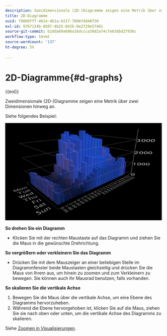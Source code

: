 ```yaml
---
description: Zweidimensionale (2D-)Diagramme zeigen eine Metrik über zwei Dimensionen hinweg an.
title: 2D-Diagramme
uuid: f8860fff-4614-4b1a-b217-760bf4d48f20
exl-id: 9767124b-8507-4b25-842b-8e2729e57461
source-git-commit: b1dda69a606a16dccca30d2a74c7e63dbd27936c
workflow-type: tm+mt
source-wordcount: '137'
ht-degree: 5%

---
```


# 2D-Diagramme{#d-graphs}

{{eol}}

Zweidimensionale (2D-)Diagramme zeigen eine Metrik über zwei Dimensionen hinweg an.

Siehe folgendes Beispiel:

![](assets/vis_2DGraph.png)

**So drehen Sie ein Diagramm**

* Klicken Sie mit der rechten Maustaste auf das Diagramm und ziehen Sie die Maus in die gewünschte Drehrichtung.

**So vergrößern oder verkleinern Sie das Diagramm**

* Drücken Sie mit dem Mauszeiger an einer beliebigen Stelle im Diagrammfenster beide Maustasten gleichzeitig und drücken Sie die Maus von Ihrem aus, um hinein zu zoomen und zum Verkleinern zu bewegen. Sie können auch Ihr Mausrad benutzen, falls vorhanden.

**So skalieren Sie die vertikale Achse**

1. Bewegen Sie die Maus über die vertikale Achse, um eine Ebene des Diagramms hervorzuheben.
1. Während die Ebene hervorgehoben ist, klicken Sie auf die Maus, ziehen Sie sie nach oben oder unten, um die vertikale Achse des Diagramms zu skalieren.

Siehe [Zoomen in Visualisierungen](../../../../home/c-get-started/c-vis/c-zoom-vis.md#concept-7e33670bb5344f78a316f1a84cc20530).
